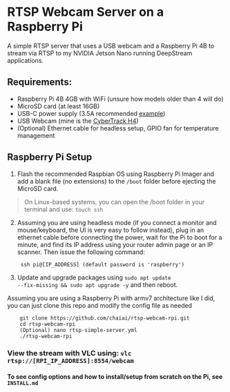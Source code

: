 # RTSP Webcam Server on a Raspberry Pi

A simple RTSP server that uses a USB webcam and a Raspberry Pi 4B to stream via RTSP to my NVIDIA Jetson Nano running DeepStream applications.

## Requirements:
- Raspberry Pi 4B 4GB with WiFi (unsure how models older than 4 will do)
- MicroSD card (at least 16GB)
- USB-C power supply (3.5A recommended [example](https://www.amazon.com/dp/B07TYQRXTK))
- USB Webcam (mine is the [CyberTrack H4](https://www.adesso.com/product/cybertrack-h4-1080p-hd-usb-webcam-with-built-in-microphone/))
- (Optional) Ethernet cable for headless setup, GPIO fan for temperature management

## Raspberry Pi Setup
1. Flash the recommended Raspbian OS using Raspberry Pi Imager and add a blank file (no extensions) to the <code>/boot</code> folder before ejecting the MicroSD card.
> On Linux-based systems, you can open the /boot folder in your terminal and use: <code>touch ssh</code>
2. Assuming you are using headless mode (if you connect a monitor and mouse/keyboard, the UI is very easy to follow instead), plug in an ethernet cable before connecting the power, wait for the Pi to boot for a minute, and find its IP address using your router admin page or an IP scanner. Then issue the following command:

        ssh pi@[IP_ADDRESS] (default password is 'raspberry')

3. Update and upgrade packages using <code>sudo apt update --fix-missing && sudo apt upgrade -y</code> and then reboot.

Assuming you are using a Raspberry Pi with armv7 architecture like I did, you can just clone this repo and modify the config file as needed

        git clone https://github.com/chaiai/rtsp-webcam-rpi.git
        cd rtsp-webcam-rpi
        (Optional) nano rtsp-simple-server.yml
        ./rtsp-webcam-rpi
        
 ### View the stream with VLC using: <code>vlc rtsp://[RPI_IP_ADDRESS]:8554/webcam</code>
 
 #### To see config options and how to install/setup from scratch on the Pi, see <code>INSTALL.md</code>
